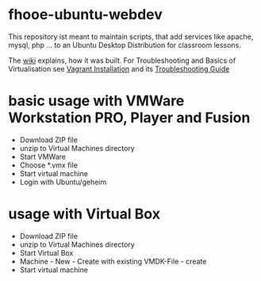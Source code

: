 # fhooe-ubuntu-webdev
This repository ist meant to maintain scripts, that add services like apache, mysql, php ... to an Ubuntu Desktop Distribution for classroom lessons.

The [wiki](https://github.com/Digital-Media/fhooe-webdev-desktop/wiki/How-the-Ubuntu-Image-was-built) explains, how it was built.
For Troubleshooting and Basics of Virtualisation see [Vagrant Installation](https://github.com/Digital-Media/fhooe-webdev/blob/master/README.md) and its [Troubleshooting Guide](https://github.com/Digital-Media/fhooe-webdev/wiki)
 
# basic usage with VMWare Workstation PRO, Player and Fusion

* Download ZIP file
* unzip to Virtual Machines directory
* Start VMWare
* Choose \*.vmx file
* Start virtual machine
* Login with Ubuntu/geheim

# usage with Virtual Box

* Download ZIP file
* unzip to Virtual Machines directory
* Start Virtual Box
* Machine - New - Create with existing VMDK-File - create
* Start virtual machine
